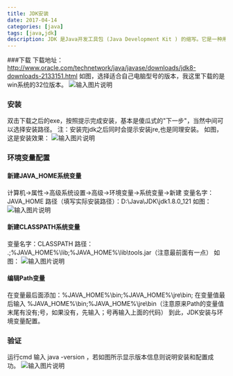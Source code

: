 ```yaml
---
title: JDK安装
date: 2017-04-14
categories: [java]
tags: [java,jdk]
description: JDK 是Java开发工具包 (Java Development Kit ) 的缩写。它是一种用于构建在 Java 平台上发布的应用程序、applet 和组件的开发环境。 走进Java的第一步就是安装JDK。
---
```

###下载 
下载地址： http://www.oracle.com/technetwork/java/javase/downloads/jdk8-downloads-2133151.html 
 如图，选择适合自己电脑型号的版本，我这里下载的是win系统的32位版本。
![输入图片说明](https://static.oschina.net/uploads/img/201704/14163454_xMHH.png "在这里输入图片标题") 

### 安装 
 双击下载之后的exe，按照提示完成安装，基本是傻瓜式的"下一步"，当然中间可以选择安装路径。 
注：安装完jdk之后同时会提示安装jre,也是同理安装。 
如图，这是安装效果： 
![输入图片说明](https://static.oschina.net/uploads/img/201704/14165603_aSWV.png "在这里输入图片标题") 

### 环境变量配置 
#### 新建JAVA_HOME系统变量 
计算机→属性→高级系统设置→高级→环境变量→系统变量→新建 
变量名字：JAVA_HOME 
路径（填写实际安装路径）：D:\Java\JDK\jdk1.8.0_121 
如图： 
![输入图片说明](https://static.oschina.net/uploads/img/201704/14164559_10LX.png "在这里输入图片标题") 

#### 新建CLASSPATH系统变量
变量名字：CLASSPATH 
路径： .;%JAVA_HOME%\lib;%JAVA_HOME%\lib\tools.jar（注意最前面有一点） 
如图： 
![输入图片说明](https://static.oschina.net/uploads/img/201704/14164824_eBp8.png "在这里输入图片标题") 

#### 编辑Path变量
在变量最后面添加：%JAVA_HOME%\bin;%JAVA_HOME%\jre\bin; 
在变量值最后输入 %JAVA_HOME%\bin;%JAVA_HOME%\jre\bin（注意原来Path的变量值末尾有没有;号，如果没有，先输入；号再输入上面的代码） 
到此，JDK安装与环境变量配置。 

### 验证 
运行cmd 输入 java -version ，若如图所示显示版本信息则说明安装和配置成功。 
![输入图片说明](https://static.oschina.net/uploads/img/201704/14165231_Wyce.png "在这里输入图片标题") 